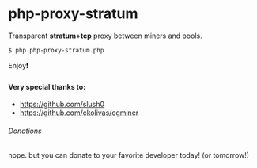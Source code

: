 # php-proxy-stratum
Transparent **stratum+tcp** proxy between miners and pools.
```
$ php php-proxy-stratum.php
```
Enjoy:exclamation:

#### Very special thanks to:
- https://github.com/slush0
- https://github.com/ckolivas/cgminer


###### Donations
nope. but you can donate to your favorite developer today! (or tomorrow!)
